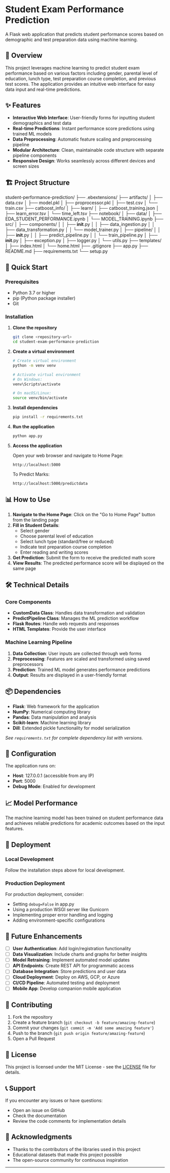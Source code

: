 # Student Exam Performance Prediction

A Flask web application that predicts student performance scores based on demographic and test preparation data using machine learning.

## 🎯 Overview

This project leverages machine learning to predict student exam performance based on various factors including gender, parental level of education, lunch type, test preparation course completion, and previous test scores. The application provides an intuitive web interface for easy data input and real-time predictions.

## ✨ Features

- **Interactive Web Interface**: User-friendly forms for inputting student demographics and test data
- **Real-time Predictions**: Instant performance score predictions using trained ML models
- **Data Preprocessing**: Automatic feature scaling and preprocessing pipeline
- **Modular Architecture**: Clean, maintainable code structure with separate pipeline components
- **Responsive Design**: Works seamlessly across different devices and screen sizes

## 🏗️ Project Structure
student-performance-prediction/
├── .ebextensions/
├── artifacts/
│   ├── data.csv
│   ├── model.pkl
│   ├── proprocessor.pkl
│   ├── test.csv
│   └── train.csv
├── catboost_info/
│   ├── learn/
│   ├── catboost_training.json
│   ├── learn_error.tsv
│   └── time_left.tsv
├── notebook/
│   ├── data/
│   ├── EDA_STUDENT_PERFORMANCE.ipynb
│   └── MODEL_TRAINING.ipynb
├── src/
│   ├── components/
│   │   ├── __init__.py
│   │   ├── data_ingestion.py
│   │   ├── data_transformation.py
│   │   └── model_trainer.py
│   ├── pipeline/
│   │   ├── __init__.py
│   │   ├── predict_pipeline.py
│   │   └── train_pipeline.py
│   ├── __init__.py
│   ├── exception.py
│   ├── logger.py
│   └── utils.py
├── templates/
│   ├── index.html
│   └── home.html
├── .gitignore
├── app.py
├── README.md
├── requirements.txt
└── setup.py

## 🚀 Quick Start

### Prerequisites

- Python 3.7 or higher
- pip (Python package installer)
- Git

### Installation

1. **Clone the repository**
   ```bash
   git clone <repository-url>
   cd student-exam-performance-prediction
   ```

2. **Create a virtual environment**
   ```bash
   # Create virtual environment
   python -m venv venv
   
   # Activate virtual environment
   # On Windows:
   venv\Scripts\activate
   
   # On macOS/Linux:
   source venv/bin/activate
   ```

3. **Install dependencies**
   ```bash
   pip install -r requirements.txt
   ```

4. **Run the application**
   ```bash
   python app.py
   ```

5. **Access the application**
   
   Open your web browser and navigate to Home Page:
   ```
   http://localhost:5000
   ```

   To Predict Marks:
    ```
    http://localhost:5000/predictdata
    ```

## 📊 How to Use

1. **Navigate to the Home Page**: Click on the "Go to Home Page" button from the landing page
2. **Fill in Student Details**: 
   - Select gender
   - Choose parental level of education
   - Select lunch type (standard/free or reduced)
   - Indicate test preparation course completion
   - Enter reading and writing scores
3. **Get Prediction**: Submit the form to receive the predicted math score
4. **View Results**: The predicted performance score will be displayed on the same page

## 🛠️ Technical Details

### Core Components

- **CustomData Class**: Handles data transformation and validation
- **PredictPipeline Class**: Manages the ML prediction workflow
- **Flask Routes**: Handle web requests and responses
- **HTML Templates**: Provide the user interface

### Machine Learning Pipeline

1. **Data Collection**: User inputs are collected through web forms
2. **Preprocessing**: Features are scaled and transformed using saved preprocessors
3. **Prediction**: Trained ML model generates performance predictions
4. **Output**: Results are displayed in a user-friendly format

## 📦 Dependencies

- **Flask**: Web framework for the application
- **NumPy**: Numerical computing library
- **Pandas**: Data manipulation and analysis
- **Scikit-learn**: Machine learning library
- **Dill**: Extended pickle functionality for model serialization

*See `requirements.txt` for complete dependency list with versions.*

## 🔧 Configuration

The application runs on:
- **Host**: 127.0.0.1 (accessible from any IP)
- **Port**: 5000
- **Debug Mode**: Enabled for development

## 📈 Model Performance

The machine learning model has been trained on student performance data and achieves reliable predictions for academic outcomes based on the input features.

## 🚀 Deployment

### Local Development
Follow the installation steps above for local development.

### Production Deployment
For production deployment, consider:
- Setting `debug=False` in app.py
- Using a production WSGI server like Gunicorn
- Implementing proper error handling and logging
- Adding environment-specific configurations

## 🔮 Future Enhancements

- [ ] **User Authentication**: Add login/registration functionality
- [ ] **Data Visualization**: Include charts and graphs for better insights
- [ ] **Model Retraining**: Implement automated model updates
- [ ] **API Endpoints**: Create REST API for programmatic access
- [ ] **Database Integration**: Store predictions and user data
- [ ] **Cloud Deployment**: Deploy on AWS, GCP, or Azure
- [ ] **CI/CD Pipeline**: Automated testing and deployment
- [ ] **Mobile App**: Develop companion mobile application

## 🤝 Contributing

1. Fork the repository
2. Create a feature branch (`git checkout -b feature/amazing-feature`)
3. Commit your changes (`git commit -m 'Add some amazing feature'`)
4. Push to the branch (`git push origin feature/amazing-feature`)
5. Open a Pull Request

## 📄 License

This project is licensed under the MIT License - see the [LICENSE](LICENSE) file for details.

## 📞 Support

If you encounter any issues or have questions:
- Open an issue on GitHub
- Check the documentation
- Review the code comments for implementation details

## 🙏 Acknowledgments

- Thanks to the contributors of the libraries used in this project
- Educational datasets that made this project possible
- The open-source community for continuous inspiration

---
